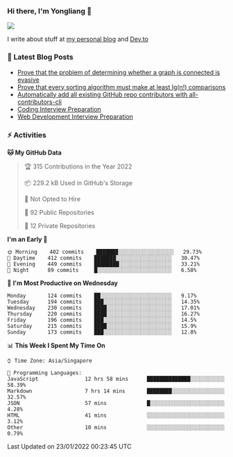 ### Hi there, I'm Yongliang 👋 
<!--
**tlylt/tlylt** is a ✨ _special_ ✨ repository because its `README.md` (this file) appears on your GitHub profile.

Here are some ideas to get you started:

- 🔭 I’m currently working on ...
- 🌱 I’m currently learning ...
- 👯 I’m looking to collaborate on ...
- 🤔 I’m looking for help with ...
- 💬 Ask me about ...
- 📫 How to reach me: ...
- 😄 Pronouns: ...
- ⚡ Fun fact: ...
-->

<img
align="center"
src="https://github-readme-stats.vercel.app/api/?username=tlylt&theme=dracula"
/>

I write about stuff at [my personal blog](https://www.yongliangliu.com/) and [Dev.to](https://dev.to/tlylt)

### 📕 Latest Blog Posts

<!-- BLOG-POST-LIST:START -->
- [Prove that the problem of determining whether a graph is connected is evasive](https://www.yongliangliu.com/blog/prove-graph-check-connected-evasive/)
- [Prove that every sorting algorithm must make at least lg&lpar;n!&rpar; comparisons](https://www.yongliangliu.com/blog/prove-sorting-at-least-lgn/)
- [Automatically add all existing GitHub repo contributors with all-contributors-cli](https://www.yongliangliu.com/blog/all-contributors-cli-recognize-existing/)
- [Coding Interview Preparation](https://www.yongliangliu.com/blog/coding-interview-prep/)
- [Web Development Interview Preparation](https://www.yongliangliu.com/blog/web-dev-interview-prep/)
<!-- BLOG-POST-LIST:END -->

### ⚡ Activities
<!--START_SECTION:waka-->
**🐱 My GitHub Data** 

> 🏆 315 Contributions in the Year 2022
 > 
> 📦 229.2 kB Used in GitHub's Storage 
 > 
> 🚫 Not Opted to Hire
 > 
> 📜 92 Public Repositories 
 > 
> 🔑 12 Private Repositories  
 > 
**I'm an Early 🐤** 

```text
🌞 Morning    402 commits    ███████░░░░░░░░░░░░░░░░░░   29.73% 
🌆 Daytime    412 commits    ███████░░░░░░░░░░░░░░░░░░   30.47% 
🌃 Evening    449 commits    ████████░░░░░░░░░░░░░░░░░   33.21% 
🌙 Night      89 commits     █░░░░░░░░░░░░░░░░░░░░░░░░   6.58%

```
📅 **I'm Most Productive on Wednesday** 

```text
Monday       124 commits    ██░░░░░░░░░░░░░░░░░░░░░░░   9.17% 
Tuesday      194 commits    ███░░░░░░░░░░░░░░░░░░░░░░   14.35% 
Wednesday    230 commits    ████░░░░░░░░░░░░░░░░░░░░░   17.01% 
Thursday     220 commits    ████░░░░░░░░░░░░░░░░░░░░░   16.27% 
Friday       196 commits    ███░░░░░░░░░░░░░░░░░░░░░░   14.5% 
Saturday     215 commits    ████░░░░░░░░░░░░░░░░░░░░░   15.9% 
Sunday       173 commits    ███░░░░░░░░░░░░░░░░░░░░░░   12.8%

```


📊 **This Week I Spent My Time On** 

```text
⌚︎ Time Zone: Asia/Singapore

💬 Programming Languages: 
JavaScript               12 hrs 58 mins      ██████████████░░░░░░░░░░░   58.39% 
Markdown                 7 hrs 14 mins       ████████░░░░░░░░░░░░░░░░░   32.57% 
JSON                     57 mins             █░░░░░░░░░░░░░░░░░░░░░░░░   4.28% 
HTML                     41 mins             ░░░░░░░░░░░░░░░░░░░░░░░░░   3.12% 
Other                    10 mins             ░░░░░░░░░░░░░░░░░░░░░░░░░   0.79%

```


 Last Updated on 23/01/2022 00:23:45 UTC
<!--END_SECTION:waka-->